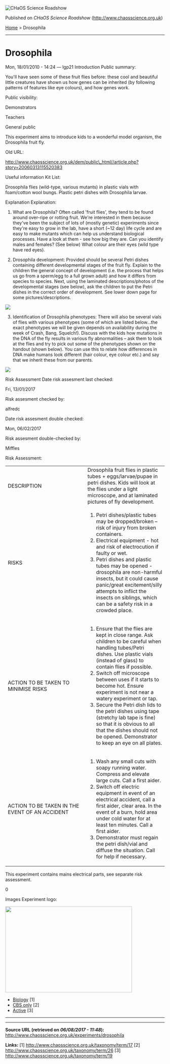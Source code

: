 <img src="http://www.chaosscience.org.uk/sites/default/files/garland_logo.png" alt="CHaOS Science Roadshow" id="logo" class="print-logo" />

Published on *CHaOS Science Roadshow* (<http://www.chaosscience.org.uk>)

[Home](http://www.chaosscience.org.uk/) &gt; Drosophila

------------------------------------------------------------------------

Drosophila
==========

<span class="submitted">Mon, 18/01/2010 - 14:24 — lgp21</span>
Introduction
Public summary: 

You'll have seen some of these fruit flies before: these cool and beautiful little creatures have shown us how genes can be inherited (by following patterns of features like eye colours), and how genes work.

Public visibility: 

Demonstrators

Teachers

General public

This experiment aims to introduce kids to a wonderful model organism, the Drosophila fruit fly.

Old URL: 

http://www.chaosscience.org.uk/dem/public\_html//article.php?story=20060313115520383

Useful information
Kit List: 

Drosophila flies (wild-type, various mutants) in plastic vials with foam/cotton wool bungs. Plastic petri dishes with Drosophila larvae.

Explanation
Explanation: 

1) What are Drosophila? Often called 'fruit flies', they tend to be found around over-ripe or rotting fruit. We're interested in them because they've been the subject of lots of (mostly genetic) experiments since they're easy to grow in the lab, have a short (~12 day) life cycle and are easy to make mutants which can help us understand biological processes. Have a look at them - see how big they are. Can you identify males and females? (See below) What colour are their eyes (wild type have red eyes).

2) Drosophila development: Provided should be several Petri dishes containing different developmental stages of the fruit fly. Explain to the children the general concept of development (i.e. the process that helps us go from a sperm/egg to a full grown adult) and how it differs from species to species. Next, using the laminated descriptions/photos of the developmental stages (see below), ask the children to put the Petri dishes in the correct order of development. See lower down page for some pictures/descriptions.

![](http://www.chaosscience.org.uk/sites/default/files/drosophila1.jpg)

3) Identification of Drosophila phenotypes: There will also be several vials of flies with various phenotypes (some of which are listed below…the exact phenotypes we will be given depends on availability during the week of Crash, Bang, Squelch!). Discuss with the kids how mutations in the DNA of the fly results in various fly abnormalities – ask them to look at the flies and try to pick out some of the phenotypes shown on the handout (shown below). You can use this to relate how differences in DNA make humans look different (hair colour, eye colour etc.) and say that we inherit these from our parents.

![](http://www.chaosscience.org.uk/sites/default/files/drosophila2.png)

Risk Assessment
Date risk assesment last checked: 

<span class="date-display-single">Fri, 13/01/2017</span>

Risk assesment checked by: 

alfredc

Date risk assesment double checked: 

<span class="date-display-single">Mon, 06/02/2017</span>

Risk assesment double-checked by: 

Miffles

Risk Assessment: 

<table>
<colgroup>
<col width="50%" />
<col width="50%" />
</colgroup>
<tbody>
<tr class="odd">
<td>DESCRIPTION</td>
<td>Drosophila fruit flies in plastic tubes + eggs/larvae/pupae in petri dishes. Kids will look at the flies under a light microscope, and at laminated pictures of fly development.</td>
</tr>
<tr class="even">
<td>RISKS</td>
<td><ol>
<li>Petri dishes/plastic tubes may be dropped/broken – risk of injury from broken containers.</li>
<li>Electrical equipment - hot and risk of electrocution if faulty or wet.</li>
<li>Petri dishes and plastic tubes may be opened - drosophila are non-harmful insects, but it could cause panic/great excitement/silly attempts to inflict the insects on siblings, which can be a safety risk in a crowded place.</li>
</ol></td>
</tr>
<tr class="odd">
<td>ACTION TO BE TAKEN TO MINIMISE RISKS</td>
<td><ol>
<li>Ensure that the flies are kept in close range. Ask children to be careful when handling tubes/Petri dishes. Use plastic vials (instead of glass) to contain flies if possible.</li>
<li>Switch off microscope between uses if it starts to become hot. Ensure experiment is not near a watery experiment or tap.</li>
<li>Secure the Petri dish lids to the petri dishes using tape (stretchy lab tape is fine) so that it is obvious to all that the dishes should not be opened. Demonstrator to keep an eye on all plates.</li>
</ol></td>
</tr>
<tr class="even">
<td>ACTION TO BE TAKEN IN THE EVENT OF AN ACCIDENT</td>
<td><ol>
<li>Wash any small cuts with soapy running water. Compress and elevate large cuts. Call a first aider.</li>
<li>Switch off electric equipment in event of an electrical accident, call a first aider, clear area. In the event of a burn, hold area under cold water for at least ten minutes. Call a first aider.</li>
<li>Demonstrator must regain the petri dish/vial and diffuse the situation. Call for help if necessary.</li>
</ol></td>
</tr>
</tbody>
</table>

This experiment contains mains electrical parts, see separate risk assessment.

0

Images
Experiment logo: 

<img src="http://www.chaosscience.org.uk/sites/default/files/exptimages/logos/fly.jpg?1327414722" class="imagefield imagefield-field_experiment_logo" width="400" height="271" />

-   [Biology](http://www.chaosscience.org.uk/taxonomy/term/17) <span class="print-footnote">\[1\]</span>
-   [CBS only](http://www.chaosscience.org.uk/taxonomy/term/26 "Non-transportable experiments that tend to be used for CBS only.") <span class="print-footnote">\[2\]</span>
-   [Active](http://www.chaosscience.org.uk/taxonomy/term/19 "Experiment has working equipment at the time of last update, and is available for events.") <span class="print-footnote">\[3\]</span>

****

------------------------------------------------------------------------

**Source URL (retrieved on *06/08/2017 - 11:48*):** <http://www.chaosscience.org.uk/experiments/drosophila>

**Links:**
\[1\] http://www.chaosscience.org.uk/taxonomy/term/17
\[2\] http://www.chaosscience.org.uk/taxonomy/term/26
\[3\] http://www.chaosscience.org.uk/taxonomy/term/19

